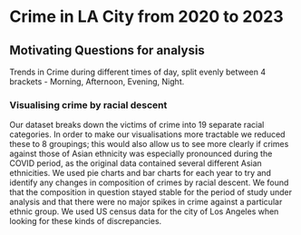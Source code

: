 # Crime in LA City from 2020 to 2023

## Motivating Questions for analysis

Trends in Crime during different times of day, split evenly between 4 brackets - Morning, Afternoon, Evening, Night.

### Visualising crime by racial descent
Our dataset breaks down the victims of crime into 19 separate racial categories. In order to make our visualisations more tractable we reduced these to 8 groupings; this would also allow us to see more clearly if crimes against those of Asian ethnicity was especially pronounced during the COVID period, as the original data contained several different Asian ethnicities. We used pie charts and bar charts for each year to try and identify any changes in composition of crimes by racial descent. We found that the composition in question stayed stable for the period of study under analysis and that there were no major spikes in crime against a particular ethnic group. We used US census data for the city of Los Angeles when looking for these kinds of discrepancies.  
